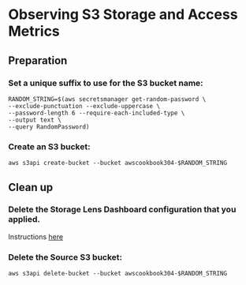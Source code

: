 # Observing S3 Storage and Access Metrics
## Preparation
### Set a unique suffix to use for the S3 bucket name:
```
RANDOM_STRING=$(aws secretsmanager get-random-password \
--exclude-punctuation --exclude-uppercase \
--password-length 6 --require-each-included-type \
--output text \
--query RandomPassword)
```

### Create an S3 bucket:

`aws s3api create-bucket --bucket awscookbook304-$RANDOM_STRING`



## Clean up 
### Delete the Storage Lens Dashboard configuration that you applied.
Instructions [here](https://docs.aws.amazon.com/AmazonS3/latest/userguide/storage_lens_console_deleting.html)

### Delete the Source S3 bucket:

`aws s3api delete-bucket --bucket awscookbook304-$RANDOM_STRING`
